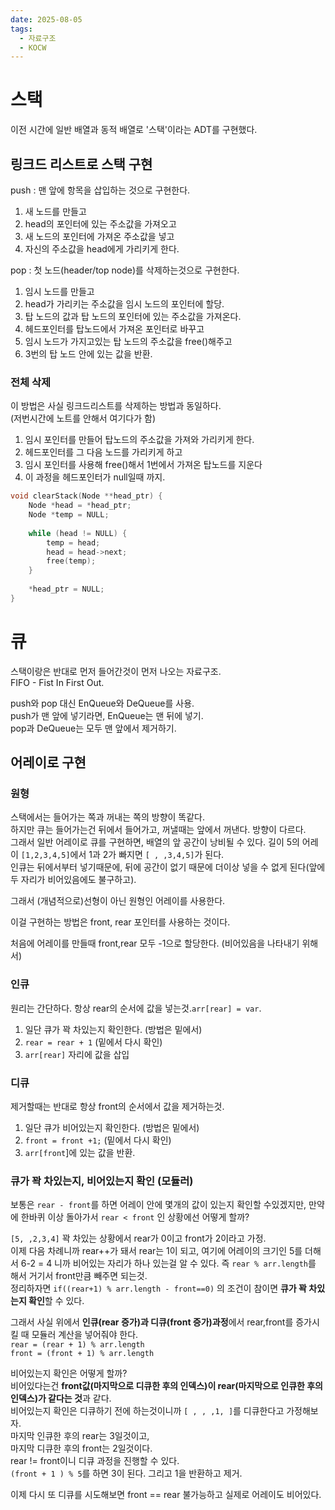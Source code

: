 ```yaml
---
date: 2025-08-05
tags:
  - 자료구조
  - KOCW
---
```

# 스택
이전 시간에 일반 배열과 동적 배열로 '스택'이라는 ADT를 구현했다.
## 링크드 리스트로 스택 구현
push : 맨 앞에 항목을 삽입하는 것으로 구현한다.
1) 새 노드를 만들고  
2) head의 포인터에 있는 주소값을 가져오고  
3) 새 노드의 포인터에 가져온 주소값을 넣고  
4) 자신의 주소값을 head에게 가리키게 한다.

pop : 첫 노드(header/top node)를 삭제하는것으로 구현한다.
1) 임시 노드를 만들고  
2) head가 가리키는 주소값을 임시 노드의 포인터에 할당.  
3) 탑 노드의 값과 탑 노드의 포인터에 있는 주소값을 가져온다.  
4) 헤드포인터를 탑노드에서 가져온 포인터로 바꾸고  
5) 임시 노드가 가지고있는 탑 노드의 주소값을 free()해주고  
6) 3번의 탑 노드 안에 있는 값을 반환.
### 전체 삭제
이 방법은 사실 링크드리스트를 삭제하는 방법과 동일하다.  
(저번시간에 노트를 안해서 여기다가 함)
1) 임시 포인터를 만들어 탑노드의 주소값을 가져와 가리키게 한다.  
2) 헤드포인터를 그 다음 노드를 가리키게 하고  
3) 임시 포인터를 사용해 free()해서 1번에서 가져온 탑노드를 지운다  
4) 이 과정을 헤드포인터가 null일때 까지.

```c
void clearStack(Node **head_ptr) {
    Node *head = *head_ptr; 
    Node *temp = NULL;
    
    while (head != NULL) {
        temp = head; 
        head = head->next; 
        free(temp);
    }
    
    *head_ptr = NULL; 
}
```
# 큐
스택이랑은 반대로 먼저 들어간것이 먼저 나오는 자료구조.  
FIFO - Fist In First Out.

push와 pop 대신 EnQueue와 DeQueue를 사용.  
push가 맨 앞에 넣기라면, EnQueue는 맨 뒤에 넣기.  
pop과 DeQueue는 모두 맨 앞에서 제거하기.
## 어레이로 구현
### 원형
스택에서는 들어가는 쪽과 꺼내는 쪽의 방향이 똑같다.  
하지만 큐는 들어가는건 뒤에서 들어가고, 꺼낼때는 앞에서 꺼낸다. 방향이 다르다.  
그래서 일반 어레이로 큐를 구현하면, 배열의 앞 공간이 낭비될 수 있다. 길이 5의 어레이 `[1,2,3,4,5]`에서 1과 2가 빠지면 `[ , ,3,4,5]`가 된다.  
인큐는 뒤에서부터 넣기때문에, 뒤에 공간이 없기 때문에 더이상 넣을 수 없게 된다(앞에 두 자리가 비어있음에도 불구하고).

그래서 (개념적으로)선형이 아닌 원형인 어레이를 사용한다.

이걸 구현하는 방법은 front, rear 포인터를 사용하는 것이다.

처음에 어레이를 만들때 front,rear 모두 -1으로 할당한다. (비어있음을 나타내기 위해서)
### 인큐
원리는 간단하다. 항상 rear의 순서에 값을 넣는것.`arr[rear] = var`.
1) 일단 큐가 꽉 차있는지 확인한다. (방법은 밑에서)  
2) `rear = rear + 1` (밑에서 다시 확인)  
3) `arr[rear]` 자리에 값을 삽입
### 디큐
제거할때는 반대로 항상 front의 순서에서 값을 제거하는것.
1) 일단 큐가 비어있는지 확인한다. (방법은 밑에서)  
2) `front = front +1;` (밑에서 다시 확인)  
3) `arr[front`]에 있는 값을 반환.
### 큐가 꽉 차있는지, 비어있는지 확인 (모듈러)
보통은 `rear - front`를 하면 어레이 안에 몇개의 값이 있는지 확인할 수있겠지만, 
만약에 한바퀴 이상 돌아가서 `rear < front` 인 상황에선 어떻게 할까?

`[5, ,2,3,4]` 꽉 차있는 상황에서 rear가 0이고 front가 2이라고 가정.  
이제 다음 차례니까 rear++가 돼서 rear는 1이 되고, 여기에 어레이의 크기인 5를 더해서 6-2 = 4 니까 비어있는 자리가 하나 있는걸 알 수 있다. 즉 `rear % arr.length`를 해서 거기서 front만큼 빼주면 되는것.  
정리하자면 `if((rear+1) % arr.length - front==0)` 의 조건이 참이면 **큐가 꽉 차있는지 확인**할 수 있다.

그래서 사실 위에서 **인큐(rear 증가)과 디큐(front 증가)과정**에서 rear,front를 증가시킬 때 모듈러 계산을 넣어줘야 한다.  
`rear = (rear + 1) % arr.length`  
`front = (front + 1) % arr.length`

비어있는지 확인은 어떻게 할까?  
비어있다는건 **front값(마지막으로 디큐한 후의 인덱스)이 rear(마지막으로 인큐한 후의 인덱스)가 같다는 것**과 같다.  
비어있는지 확인은 디큐하기 전에 하는것이니까 `[ , , ,1, ]`를 디큐한다고 가정해보자.  
마지막 인큐한 후의 rear는 3일것이고,  
마지막 디큐한 후의 front는 2일것이다.  
rear != front이니 디큐 과정을 진행할 수 있다.  
`(front + 1 ) % 5`를 하면 3이 된다. 그리고 1을 반환하고 제거.

이제 다시 또 디큐를 시도해보면 front == rear 불가능하고 실제로 어레이도 비어있다.